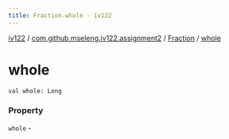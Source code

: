 ```yaml
---
title: Fraction.whole - iv122
---
```


[iv122](../../index.md) / [com.github.mseleng.iv122.assignment2](../index.md) / [Fraction](index.md) / [whole](.)

# whole

`val whole: Long`

### Property

`whole` - 